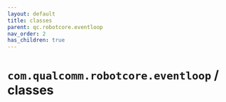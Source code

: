 ```yaml
---
layout: default
title: classes
parent: qc.robotcore.eventloop
nav_order: 2
has_children: true
---
```

# `com.qualcomm.robotcore.eventloop` / classes
      